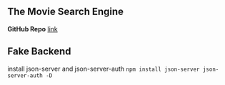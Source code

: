 ## The Movie Search Engine
**GitHub Repo** [link](https://github.com/arkisoul/themoviesearchengine.git)

## Fake Backend 
install json-server and json-server-auth
`npm install json-server json-server-auth -D`
